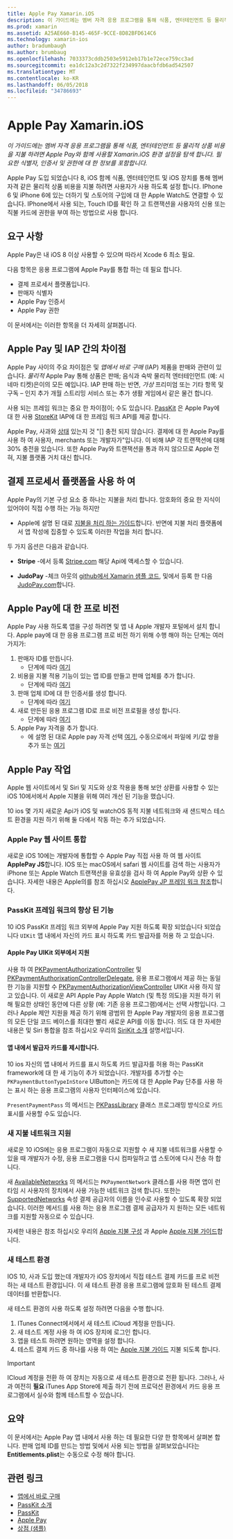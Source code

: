 ```yaml
---
title: Apple Pay Xamarin.iOS
description: 이 가이드에는 멤버 자격 응용 프로그램을 통해 식품, 엔터테인먼트 등 물리적 상품 비용을 지불 하려면 Apple Pay와 함께 사용할 Xamarin.iOS 환경 설정을 탐색 합니다. 필요한 식별자, 인증서 및 권한에 대 한 정보를 포함합니다.
ms.prod: xamarin
ms.assetid: A25AE660-B145-465F-9CCE-8D82BFD614C6
ms.technology: xamarin-ios
author: bradumbaugh
ms.author: brumbaug
ms.openlocfilehash: 7033373cddb2503e5912eb17b1e72ece759cc3ad
ms.sourcegitcommit: ea1dc12a3c2d7322f234997daacbfdb6ad542507
ms.translationtype: MT
ms.contentlocale: ko-KR
ms.lasthandoff: 06/05/2018
ms.locfileid: "34786693"
---
```

# <a name="apple-pay-in-xamarinios"></a>Apple Pay Xamarin.iOS

_이 가이드에는 멤버 자격 응용 프로그램을 통해 식품, 엔터테인먼트 등 물리적 상품 비용을 지불 하려면 Apple Pay와 함께 사용할 Xamarin.iOS 환경 설정을 탐색 합니다. 필요한 식별자, 인증서 및 권한에 대 한 정보를 포함합니다._

Apple Pay 도입 되었습니다 8, iOS 함께 식품, 엔터테인먼트 및 iOS 장치를 통해 멤버 자격 같은 물리적 상품 비용을 지불 하려면 사용자가 사용 하도록 설정 합니다. IPhone 6 및 iPhone 6에 있는 더하기 및 스토어의 구입에 대 한 Apple Watch도 연결할 수 있습니다. IPhone에서 사용 되는, Touch ID를 확인 하 고 트랜잭션을 사용자의 신용 또는 직불 카드에 권한을 부여 하는 방법으로 사용 합니다.

## <a name="requirements"></a>요구 사항

Apple Pay은 내 iOS 8 이상 사용할 수 있으며 따라서 Xcode 6 최소 필요.

다음 항목은 응용 프로그램에 Apple Pay를 통합 하는 데 필요 합니다.

 - 결제 프로세서 플랫폼입니다.
 - 판매자 식별자
 - Apple Pay 인증서
 - Apple Pay 권한

이 문서에서는 이러한 항목을 더 자세히 살펴봅니다.

## <a name="differences-between-apple-pay-and-iap"></a>Apple Pay 및 IAP 간의 차이점

Apple Pay 사이의 주요 차이점은 및 *앱에서 바로 구매* (IAP) 제품을 판매와 관련이 있습니다. *물리적* Apple Pay 통해 상품은 판매; 음식과 숙박 물리적 엔터테인먼트 (예: 시네마 티켓)은이의 모든 예입니다. IAP 판매 하는 반면, *가상* 프리미엄 또는 기타 항목 및 구독 – 인지 추가 개월 스트리밍 서비스 또는 추가 생활 게임에서 같은 물건 합니다.

사용 되는 프레임 워크는 중요 한 차이점이; 수도 있습니다. [PassKit](https://developer.apple.com/library/ios/documentation/PassKit/Reference/PKPaymentAuthorizationViewController_Ref/) 은 Apple Pay에 대 한 사용 [StoreKit](https://developer.apple.com/library/ios/documentation/PassKit/Reference/PKPaymentAuthorizationViewController_Ref/) IAP에 대 한 프레임 워크 API를 제공 합니다.

Apple Pay, 사과와 [상태](https://developer.apple.com/apple-pay/Getting-Started-with-Apple-Pay.pdf) 있는지 것 "[] 충전 되지 않습니다. 결제에 대 한 Apple Pay를 사용 하 여 사용자, merchants 또는 개발자가"입니다. 이 비해 IAP 각 트랜잭션에 대해 30% 충전을 있습니다. 또한 Apple Pay와 트랜잭션을 통과 하지 않으므로 Apple 전혀, 지불 플랫폼 거치 대신 합니다.

## <a name="using-a-payment-processor-platform"></a>결제 프로세서 플랫폼을 사용 하 여

Apple Pay의 기본 구성 요소 중 하나는 지불을 처리 합니다. 암호화의 중요 한 지식이 있어야이 직접 수행 하는 가능 하지만
- Apple에 설명 된 대로 [지불을 처리 하는 가이드](https://developer.apple.com/library/ios/ApplePay_Guide/ProcessPayment.html)합니다.
반면에 지불 처리 플랫폼에서 앱 작성에 집중할 수 있도록 이러한 작업을 처리 합니다.

두 가지 옵션은 다음과 같습니다.

- **Stripe** -에서 등록 [Stripe.com](https://stripe.com/) 해당 Api에 액세스할 수 있습니다.

- **JudoPay** -체크 아웃의 [github에서 Xamarin 샘플 코드](https://github.com/Judopay/Xamarin-Sample-App), 및에서 등록 한 다음 [JudoPay.com](https://www.judopay.com/)합니다.

## <a name="provisioning-for-apple-pay"></a>Apple Pay에 대 한 프로 비전

Apple Pay 사용 하도록 앱을 구성 하려면 및 앱 내 Apple 개발자 포털에서 설치 합니다. Apple pay에 대 한 응용 프로그램 프로 비전 하기 위해 수행 해야 하는 단계는 여러 가지가:

1. 판매자 ID를 만듭니다.
    - 단계에 따라 [여기](~/ios/deploy-test/provisioning/capabilities/apple-pay-capabilities.md#merchantid)
2. 비용을 지불 적용 기능이 있는 앱 ID를 만들고 판매 업체를 추가 합니다.
    - 단계에 따라 [여기](~/ios/deploy-test/provisioning/capabilities/apple-pay-capabilities.md#appid)
3. 판매 업체 ID에 대 한 인증서를 생성 합니다.
    - 단계에 따라 [여기](~/ios/deploy-test/provisioning/capabilities/apple-pay-capabilities.md#certificate)
4. 새로 만든된 응용 프로그램 ID로 프로 비전 프로필을 생성 합니다.
    - 단계에 따라 [여기](~/ios/get-started/installation/device-provisioning/manual-provisioning.md#provisioning)
5. Apple Pay 자격을 추가 합니다.
    - 에 설명 된 대로 Apple pay 자격 선택 [여기](~/ios/deploy-test/provisioning/entitlements.md), 수동으로에서 파일에 키/값 쌍을 추가 또는 [여기](~/ios/deploy-test/provisioning/entitlements.md)

## <a name="working-with-apple-pay"></a>Apple Pay 작업

Apple 웹 사이트에서 및 Siri 및 지도와 상호 작용을 통해 보안 상환를 사용할 수 있는 iOS 10에서에서 Apple 지불을 위해 여러 개선 된 기능을 했습니다.

10 ios 몇 가지 새로운 Api가 iOS 및 watchOS 동적 지불 네트워크와 새 샌드박스 테스트 환경을 지원 하기 위해 둘 다에서 작동 하는 추가 되었습니다.

### <a name="apple-pay-website-integration"></a>Apple Pay 웹 사이트 통합

새로운 iOS 10에는 개발자에 통합할 수 Apple Pay 직접 사용 하 여 웹 사이트 **ApplePay JS**합니다. IOS 또는 macOS에서 safari 웹 사이트를 검색 하는 사용자가 iPhone 또는 Apple Watch 트랜잭션을 유효성을 검사 하 여 Apple Pay와 상환 수 있습니다. 자세한 내용은 Apple의를 참조 하십시오 [ApplePay JP 프레임 워크 참조](https://developer.apple.com/reference/applepayjs)합니다.

### <a name="passkit-framework-enhancements"></a>PassKit 프레임 워크의 향상 된 기능

10 iOS PassKit 프레임 워크 외부에 Apple Pay 지원 하도록 확장 되었습니다 되었습니다 `UIKit` 앱 내에서 자신의 카드 표시 하도록 카드 발급자를 허용 하 고 있습니다.


#### <a name="supporting-apple-pay-outside-of-uikit"></a>Apple Pay UIKit 외부에서 지원

사용 하 여 [PKPaymentAuthorizationController](https://developer.apple.com/reference/passkit/pkpaymentauthorizationcontroller) 및 [PKPaymentAuthorixationControllerDelegate](https://developer.apple.com/reference/passkit/pkpaymentauthorizationcontrollerdelegate), 응용 프로그램에서 제공 하는 동일한 기능을 지원할 수 [ PKPaymentAuthorizationViewController](https://developer.apple.com/reference/passkit/pkpaymentauthorizationviewcontroller) UIKit 사용 하지 않고 있습니다. 이 새로운 API Apple Pay Apple Watch (및 특정 의도)을 지원 하기 위해 필요한 상태인 동안에 다른 상황 (예: 기존 응용 프로그램)에서는 선택 사항입니다. 그러나 Apple 제안 지원을 제공 하기 위해 광범위 한 Apple Pay 개발자의 응용 프로그램의 모든 단일 코드 베이스를 최대한 빨리 새로운 API를 이동 합니다. 의도 대 한 자세한 내용은 및 Siri 통합을 참조 하십시오 우리의 [SiriKit 소개](~/ios/platform/sirikit/index.md) 설명서입니다.

#### <a name="presenting-issuer-cards-from-within-apps"></a>앱 내에서 발급자 카드를 제시합니다.

10 ios 자신의 앱 내에서 카드를 표시 하도록 카드 발급자를 허용 하는 PassKit framework에 대 한 새 기능이 추가 되었습니다. 개발자를 추가할 수는 `PKPaymentButtonTypeInStore` UIButton는 카드에 대 한 Apple Pay 단추를 사용 하는 표시 하는 응용 프로그램의 사용자 인터페이스에 있습니다.

`PresentPaymentPass` 의 메서드는 [PKPassLibrary](https://developer.apple.com/reference/passkit/pkpasslibrary) 클래스 프로그래밍 방식으로 카드 표시를 사용할 수도 있습니다.

### <a name="new-payment-network-support"></a>새 지불 네트워크 지원

새로운 10 iOS에는 응용 프로그램이 자동으로 지원할 수 새 지불 네트워크를 사용할 수 있을 때 개발자가 수정, 응용 프로그램을 다시 컴파일하고 앱 스토어에 다시 전송 하 합니다.

새 [AvailableNetworks](https://developer.apple.com/reference/passkit/pkpaymentrequest/1833288-availablenetworks) 의 메서드는 `PKPaymentNetwork` 클래스를 사용 하면 앱이 런타임 시 사용자의 장치에서 사용 가능한 네트워크 검색 합니다. 또한는 [SupportedNetworks](https://developer.apple.com/reference/passkit/pkpaymentrequest/1619329-supportednetworks) 속성 결제 공급자의 이름을 인수로 사용할 수 있도록 확장 되었습니다. 이러한 메서드를 사용 하는 응용 프로그램 결제 공급자가 지 원하는 모든 네트워크를 지원할 자동으로 수 있습니다.

자세한 내용은 참조 하십시오 우리의 [Apple 지불 구성](~/ios/platform/apple-pay.md) 과 Apple [Apple 지불 가이드](https://developer.apple.com/apple-pay/)합니다.

### <a name="new-testing-environment"></a>새 테스트 환경

IOS 10, 사과 도입 했는데 개발자가 iOS 장치에서 직접 테스트 결제 카드를 프로 비전 하는 새 테스트 환경입니다. 이 새 테스트 환경 응용 프로그램에 암호화 된 테스트 결제 데이터를 반환합니다.

새 테스트 환경의 사용 하도록 설정 하려면 다음을 수행 합니다.

1. ITunes Connect에서에서 새 테스트 iCloud 계정을 만듭니다.
2. 새 테스트 계정 사용 하 여 iOS 장치에 로그인 합니다.
3. 앱을 테스트 하려면 원하는 영역을 설정 합니다.
4. 테스트 결제 카드 중 하나를 사용 하 여는 [Apple 지불 가이드](https://developer.apple.com/apple-pay/) 지불 되도록 합니다.

> [!IMPORTANT]
> ICloud 계정을 전환 하 여 장치는 자동으로 새 테스트 환경으로 전환 됩니다. 그러나, 사과 여전히 **필요** iTunes App Store에 제출 하기 전에 프로덕션 환경에서 카드 응용 프로그램에서 실수와 함께 테스트할 수 있습니다.

## <a name="summary"></a>요약

이 문서에서는 Apple Pay 앱 내에서 사용 하는 데 필요한 다양 한 항목에서 살펴본 합니다. 판매 업체 ID를 만드는 방법 및에서 사용 되는 방법을 살펴보았습니다는 **Entitlements.plist**는 수동으로 수정 해야 합니다.

## <a name="related-links"></a>관련 링크

- [앱에서 바로 구매](~/ios/platform/in-app-purchasing/index.md)
- [PassKit 소개](~/ios/platform/passkit.md)
- [PassKit](https://developer.apple.com/library/ios/documentation/PassKit/Reference/PKPaymentAuthorizationViewController_Ref/)
- [Apple Pay](https://developer.apple.com/apple-pay/)
- [상점 (샘플)](https://developer.xamarin.com/samples/monotouch/ios9/Emporium/)
